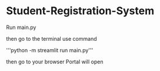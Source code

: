 # Student-Registration-System

Run main.py

then go to the terminal use command

'''python -m streamlit run main.py'''

then go to your browser Portal will open
